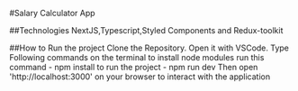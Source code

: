 #Salary Calculator App

##Technologies 
NextJS,Typescript,Styled Components and Redux-toolkit

##How to Run the project
Clone the Repository.
Open it with VSCode.
Type Following commands on the terminal
   to install node modules run this command - npm install
   to run the project - npm run dev
Then open 'http://localhost:3000' on your browser to interact with the application
